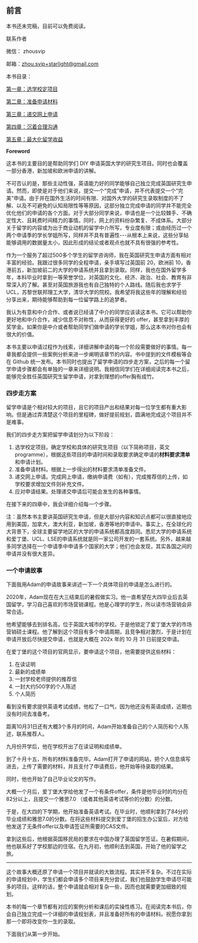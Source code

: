 ## 前言



本书还未完稿，目前可以免费阅读。

联系作者

微信： zhousvip

邮箱：zhou.svip+starlight@gmail.com



本书目录：

[	第一章：选学校定项目	](	1-the-right-choices.md	)

[	第二章：准备申请材料	](	2-the-right-materials.md	)

[	第三章：递交网上申请	](	3-the-right-application.md	)

[	第四章：沉着合理沟通	](	4-the-right-communication.md	)

[	第五章：最大化留学收益	](	5-your-road-to-success.md	)



**Foreword**

这本书的主要目的是帮助同学们 DIY 申请英国大学的研究生项目。同时也会覆盖一部分香港，新加坡和欧洲申请的讲解。

不可否认的是，那些主动性强，英语能力好的同学能够自己独立完成英国研究生申请。然而，即使是对于他们来说，提交一个“完成”申请，并不代表提交一个“完美”申请。由于并在国外生活的时间有限、对国外大学的研究生录取制度的不了解、以及不可避免的认知局限性等等原因，这部分独立完成申请的同学并不能完全优化他们的申请的各个方面。对于大部分同学来说，申请也是一个比较棘手、不确定性大、且耗费时间精力的事情。同时，网上的资料纷杂繁复、不成体系。大部分关于留学的内容或为出于商业动机的留学中介所写，专业度有限；或由经历过一个两个申请季的学长学姐所写，同样并不具有普遍性---从根本上来说，这些分享帖能够调用的数据量太小，因此形成的结论或者观点也就不具有很强的参考性。

作为一个服务了超过500多个学生的留学咨询师，我在英国研究生申请方面有相对丰富的经验。我跟过很多同学的全程申请，亲手填写过英国前 20，欧洲前 10，香港前五，新加坡前二的大学的申请系统并且拿到录取。同样，我也在国外留学多年，本科毕业时拿到一等荣誉学位，对英国的文化、经济、政治、社会、教育有非常深入的了解。甚至对英国旅游我也有自己独特的个人路线。随后我也求学于 UCL，苏黎世联邦理工大学，清华大学的院校。我希望将我这些年的理解和经验分享出来，期待能够帮助到每一位留学路上的追梦者。

我认为有意和中介合作、或者说已经请了中介的同学应该读这本书。它可以帮助你更好地和中介合作，减少信息不对称性，从而获得更好的 offer，甚至拿到丰厚的奖学金。如果你是中介或者帮助同学们做申请的学长学姐，那么这本书对你也会有很大的价值。

本书主要以申请过程作为线索，详细讲解申请的每一个阶段需要做好的事情。每一章我都会提供一些案例分析来进一步阐明该章节的内容。书中提到的文件模板等会在 Github 统一发布。本书同时也提出了留学申请的四步走方案，之后的每一个留学申请步骤都会有单独的一章来详细说明。我相信同学们在详细阅读完本书之后，能够完全胜任英国研究生留学申请，对拿到理想的offer胸有成竹。



### 四步走方案

留学申请是个相对较大的项目，且它的项目产出和结果对每一位学生都有重大影响。但是通过弄清楚这个项目的里程碑，做好提前规划，圆满地完成这个项目并不是难事。

我们的四步走方案把留学申请划分为以下阶段：

1. 选学校定项目。确定学校和具体的研究生项目（以下简称项目，英文 programme），根据这些项目的申请时间和录取要求确定申请的**材料要求清单**和申请计划。
2. 准备申请材料。根据上一步得出的材料要求清单准备文件。
3. 递交网上申请。完成网上申请，缴纳申请费（如有），完成推荐信的上传，如学校要求增加文件则补充文件。
4. 应对申请结果。处理递交申请后可能会发生的各种事情。

在接下来的四章中，我会详细介绍每一个步骤。

注：虽然本书主要讲英国研究生申请，但是大部分内容和知识点都可以很直接地应用到美国，加拿大，澳大利亚，新加坡，香港等地的申请中。事实上，在全球化的大背景下，全球主要留学地区的大学的申请系统都高度趋同。悉尼大学的申请系统和爱丁堡、UCL、LSE的申请系统就是同一家公司开发的一套系统。另外，越来越多同学选择在一个申请季中申请多个国家的大学；他们也会发现，其实各国之间的申请并没有很大差异。



### 一个申请故事

下面我用Adam的申请故事来讲述一下一个具体项目的申请是怎么进行的。

2020年，Adam现在在大三结束后的暑假做实习。他一直希望在大四毕业后去英国留学，学习自己喜欢的市场营销课程。他是心理学的学生，所以读市场营销会非常合适。

他希望能够去到排名高，位于英国大城市的学校。于是他锁定了爱丁堡大学的市场营销硕士课程。他了解到这个项目有多个申请周期，且竞争相对激烈，于是计划在申请开放后尽快提交申请，也就是大概在 202x 年的 10 月 31 日前提交申请。

在爱丁堡的这个项目的官网显示，要申请这个项目，他需要提供这些材料：

1. 在读证明
2. 最新的成绩单
3. 一封学校老师提供的推荐信
4. 一封大约500字的个人陈述
5. 个人简历

看到没有要求提供英语考试成绩，他松了一口气，因为他还没有英语成绩，近期也没有时间去准备考。

距离10月31日还有大概3个多月的时间，Adam开始准备自己的个人简历和个人陈述，联系推荐人。

九月份开学后，他在学校开出了在读证明和成绩单。

到了十月十五，所有的材料准备完毕。Adam打开了申请的网站，把个人信息填写进去，上传了需要的材料，并且支付了申请费后，他开始等待录取的结果。

同时，他也开始了自己毕业论文的写作。

大概一个月后，爱丁堡大学给他发了一个有条件offer，条件是他毕业时的均分在82分以上，且提交一个雅思7.0 （或者其他英语考试等价的分数）的分数。

于是，在大四的下学期，他开始准备英语考试。在毕业时，他顺利拿到了84分的毕业成绩和雅思7.0的分数。在将这些材料提交到爱丁堡的招生办公室后，对方给他发送了无条件offer以及申请签证所需要的CAS文件。

拿到这些后，他根据英国移民局的要求在中国办理了英国留学签证。在暑假期间，他也联系好了学校那边的住宿。在九月初，他顺利去到英国，开始了他的留学之旅。

---

这个故事大概还原了申请一个项目并就读的大致流程。其实并不复杂。不过在实际的申请规划中，学生们都会申请多个项目来充分尝试，我们也鼓励学生申请尽可能多的项目。这样的话，整个申请就会相对复杂一些，因而也就需要更加细致的规划。

本书的每一个章节都有对应的案例分析和课后的实操性练习。在阅读完本书后，你会自己独立完成一个详细的申请规划表，并且准备好所有的申请材料。祝愿你拿到那一个即将改变你一生的录取。



下面我们从第一步开始。

